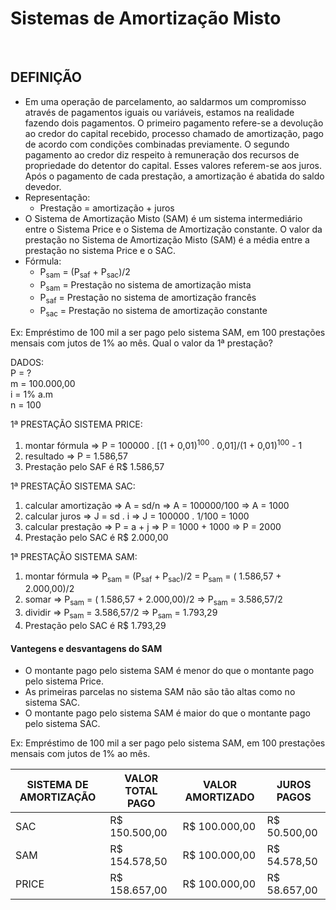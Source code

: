 # Sistemas de Amortização Misto

<br>

## DEFINIÇÃO
* Em uma operação de parcelamento, ao saldarmos um compromisso através de pagamentos iguais ou variáveis, estamos na realidade fazendo dois pagamentos. O primeiro pagamento refere-se a devolução ao credor do capital recebido, processo chamado de amortização, pago de acordo com condições combinadas previamente. O segundo pagamento ao credor diz respeito à remuneração dos recursos de propriedade do detentor do capital. Esses valores referem-se aos juros. Após o pagamento de cada prestação, a amortização é abatida do saldo devedor.
* Representação:
  - Prestação = amortização + juros
* O Sistema de Amortização Misto (SAM) é um sistema intermediário entre o Sistema Price e o Sistema de Amortização constante. O valor da prestação no Sistema de Amortização Misto (SAM) é a média entre a prestação no sistema Price e o SAC.
* Fórmula:
  - P<sub>sam</sub> = (P<sub>saf</sub> + P<sub>sac</sub>)/2
  - P<sub>sam</sub> = Prestação no sistema de amortização mista
  - P<sub>saf</sub> = Prestação no sistema de amortização francês
  - P<sub>sac</sub> = Prestação no sistema de amortização constante

Ex: Empréstimo de 100 mil a ser pago pelo sistema SAM, em 100 prestações mensais com jutos de 1% ao mês. Qual o valor da 1ª prestação?

DADOS:  
P = ?  
m = 100.000,00  
i = 1% a.m  
n = 100  

1ª PRESTAÇÃO SISTEMA PRICE:
1. montar fórmula => P = 100000 . [(1 + 0,01)<sup>100</sup> . 0,01]/(1 + 0,01)<sup>100</sup> - 1
2. resultado => P = 1.586,57
3. Prestação pelo SAF é R$ 1.586,57

1ª PRESTAÇÃO SISTEMA SAC:
1. calcular amortização => A = sd/n => A = 100000/100 => A = 1000
2. calcular juros => J = sd . i => J = 100000 . 1/100 = 1000
3. calcular prestação => P = a + j => P = 1000 + 1000 => P = 2000
4. Prestação pelo SAC é R$ 2.000,00

1ª PRESTAÇÃO SISTEMA SAM:
1. montar fórmula => P<sub>sam</sub> = (P<sub>saf</sub> + P<sub>sac</sub>)/2 = P<sub>sam</sub> = ( 1.586,57 + 2.000,00)/2
2. somar => P<sub>sam</sub> = ( 1.586,57 + 2.000,00)/2 => P<sub>sam</sub> = 3.586,57/2
3. dividir => P<sub>sam</sub> = 3.586,57/2 => P<sub>sam</sub> = 1.793,29
4. Prestação pelo SAC é R$ 1.793,29

#### Vantegens e desvantagens do SAM
* O montante pago pelo sistema SAM é menor do que o montante pago pelo sistema Price.
* As primeiras parcelas no sistema SAM não são tão altas como no sistema SAC.
* O montante pago pelo sistema SAM é maior do que o montante pago pelo sistema SAC.

Ex: Empréstimo de 100 mil a ser pago pelo sistema SAM, em 100 prestações mensais com jutos de 1% ao mês.

| SISTEMA DE AMORTIZAÇÃO | VALOR TOTAL PAGO | VALOR AMORTIZADO | JUROS PAGOS  | 
| ---------------------- | ---------------- | ---------------- | ------------ | 
| SAC                    | R$ 150.500,00    | R$ 100.000,00    | R$ 50.500,00 | 
| SAM                    | R$ 154.578,50    | R$ 100.000,00    | R$ 54.578,50 | 
| PRICE                  | R$ 158.657,00    | R$ 100.000,00    | R$ 58.657,00 | 
 
